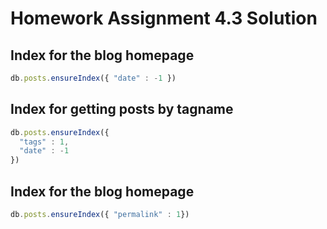 # Homework Assignment 4.3 Solution

## Index for the blog homepage

```javascript
db.posts.ensureIndex({ "date" : -1 })
```


## Index for getting posts by tagname

```javascript
db.posts.ensureIndex({
  "tags" : 1,
  "date" : -1
})
```


## Index for the blog homepage

```javascript
db.posts.ensureIndex({ "permalink" : 1})
```
